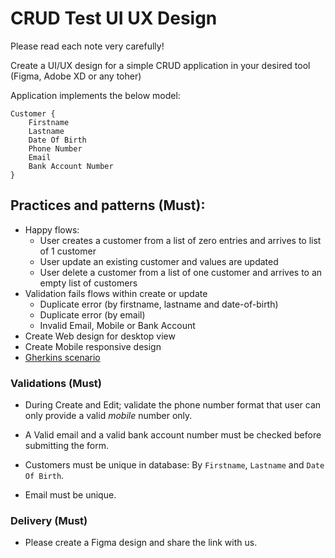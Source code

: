 # CRUD Test UI UX Design

Please read each note very carefully!

Create a UI/UX design for a simple CRUD application in your desired tool (Figma, Adobe XD or any toher) 

Application implements the below model:
```
Customer {
	Firstname
	Lastname
	Date Of Birth
	Phone Number
	Email
	Bank Account Number
}
```
## Practices and patterns (Must):

- Happy flows:
	* User creates a customer from a list of zero entries and arrives to list of 1 customer
	* User update an existing customer and values are updated
	* User delete a customer from a list of one customer and arrives to an empty list of customers
- Validation fails flows within create or update
	* Duplicate error (by firstname, lastname and date-of-birth)
	* Duplicate error (by email)
	* Invalid Email, Mobile or Bank Account
- Create Web design for desktop view
- Create Mobile responsive design 
- [Gherkins scenario](https://www.cucumber.io/)

### Validations (Must)

- During Create and Edit; validate the phone number format that user can only provide a valid *mobile* number only.

- A Valid email and a valid bank account number must be checked before submitting the form.

- Customers must be unique in database: By `Firstname`, `Lastname` and `Date Of Birth`.

- Email must be unique.

### Delivery (Must)
- Please create a Figma design and share the link with us.

